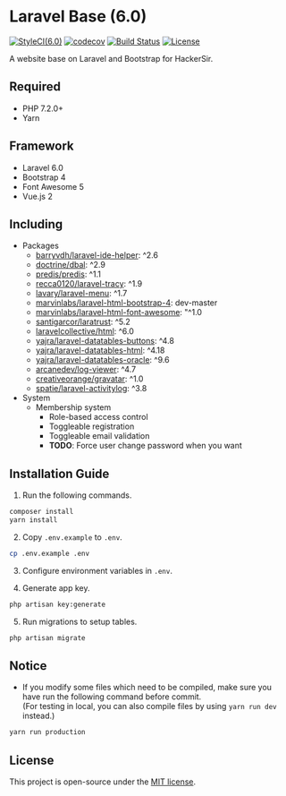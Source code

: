 # Laravel Base (6.0)
[![StyleCI(6.0)](https://styleci.io/repos/65561499/shield?branch=6.0)](https://styleci.io/repos/65561499)
[![codecov](https://codecov.io/gh/HackerSir/laravel-base/branch/6.0/graph/badge.svg)](https://codecov.io/gh/HackerSir/laravel-base)
[![Build Status](https://travis-ci.org/HackerSir/laravel-base.svg?branch=6.0)](https://travis-ci.org/HackerSir/laravel-base)
[![License](https://img.shields.io/github/license/HackerSir/laravel-base.svg)](https://raw.githubusercontent.com/HackerSir/laravel-base/master/LICENSE)

A website base on Laravel and Bootstrap for HackerSir.

## Required
- PHP 7.2.0+
- Yarn

## Framework
- Laravel 6.0
- Bootstrap 4
- Font Awesome 5
- Vue.js 2

## Including
- Packages
  - [barryvdh/laravel-ide-helper](https://github.com/barryvdh/laravel-ide-helper): ^2.6
  - [doctrine/dbal](https://github.com/doctrine/dbal): ^2.9
  - [predis/predis](https://github.com/nrk/predis): ^1.1
  - [recca0120/laravel-tracy](https://github.com/recca0120/laravel-tracy): ^1.9
  - [lavary/laravel-menu](https://github.com/lavary/laravel-menu): ^1.7
  - [marvinlabs/laravel-html-bootstrap-4](https://github.com/marvinlabs/laravel-html-bootstrap-4): dev-master
  - [marvinlabs/laravel-html-font-awesome](https://github.com/marvinlabs/laravel-html-font-awesome): "^1.0
  - [santigarcor/laratrust](https://github.com/santigarcor/laratrust): ^5.2
  - [laravelcollective/html](https://github.com/LaravelCollective/html): ^6.0
  - [yajra/laravel-datatables-buttons](https://github.com/yajra/laravel-datatables-buttons): ^4.8
  - [yajra/laravel-datatables-html](https://github.com/yajra/laravel-datatables-html): ^4.18
  - [yajra/laravel-datatables-oracle](https://github.com/yajra/laravel-datatables-oracle): ^9.6
  - [arcanedev/log-viewer](https://github.com/ARCANEDEV/LogViewer): ^4.7
  - [creativeorange/gravatar](https://github.com/creativeorange/gravatar): ^1.0
  - [spatie/laravel-activitylog](https://github.com/spatie/laravel-activitylog): ^3.8
- System
  - Membership system
    - Role-based access control
    - Toggleable registration
    - Toggleable email validation
    - **TODO**: Force user change password when you want

## Installation Guide
1. Run the following commands.
```bash
composer install  
yarn install
```

2. Copy `.env.example` to `.env`.
```bash
cp .env.example .env
```

3. Configure environment variables in `.env`.

4. Generate app key.
```bash
php artisan key:generate
```

5. Run migrations to setup tables.
```bash
php artisan migrate
```

## Notice
- If you modify some files which need to be compiled, make sure you have run the following command before commit.  
(For testing in local, you can also compile files by using `yarn run dev` instead.)
```bash
yarn run production
```

## License
This project is open-source under the [MIT license](http://opensource.org/licenses/MIT).
